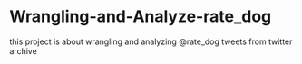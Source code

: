 # Wrangling-and-Analyze-rate_dog
this project is about wrangling and analyzing @rate_dog tweets from twitter archive 
